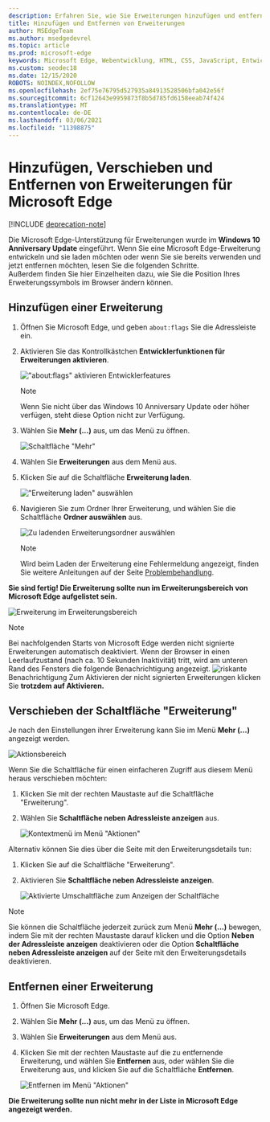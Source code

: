 ```yaml
---
description: Erfahren Sie, wie Sie Erweiterungen hinzufügen und entfernen sowie die Schaltfläche einer Erweiterung neben die Adressleiste verschieben können.
title: Hinzufügen und Entfernen von Erweiterungen
author: MSEdgeTeam
ms.author: msedgedevrel
ms.topic: article
ms.prod: microsoft-edge
keywords: Microsoft Edge, Webentwicklung, HTML, CSS, JavaScript, Entwickler, Erweiterung
ms.custom: seodec18
ms.date: 12/15/2020
ROBOTS: NOINDEX,NOFOLLOW
ms.openlocfilehash: 2ef75e76795d527935a84913528506bfa042e56f
ms.sourcegitcommit: 6cf12643e9959873f8b5d785fd6158eeab74f424
ms.translationtype: MT
ms.contentlocale: de-DE
ms.lasthandoff: 03/06/2021
ms.locfileid: "11398875"
---
```

# <a name="adding-moving-and-removing-extensions-for-microsoft-edge"></a>Hinzufügen, Verschieben und Entfernen von Erweiterungen für Microsoft Edge  

[!INCLUDE [deprecation-note](../includes/deprecation-note.md)]  

Die Microsoft Edge-Unterstützung für Erweiterungen wurde im **Windows 10 Anniversary Update** eingeführt.  Wenn Sie eine Microsoft Edge-Erweiterung entwickeln und sie laden möchten oder wenn Sie sie bereits verwenden und jetzt entfernen möchten, lesen Sie die folgenden Schritte.  
Außerdem finden Sie hier Einzelheiten dazu, wie Sie die Position Ihres Erweiterungssymbols im Browser ändern können.  

## <a name="adding-an-extension"></a>Hinzufügen einer Erweiterung  

1.  Öffnen Sie Microsoft Edge, und geben `about:flags` Sie die Adressleiste ein.  
1.  Aktivieren Sie das Kontrollkästchen **Entwicklerfunktionen für Erweiterungen aktivieren**.  
    
    !["about:flags" aktivieren Entwicklerfeatures](../media/sideload-aboutflags.png)  
    
    > [!NOTE]
    > Wenn Sie nicht über das Windows 10 Anniversary Update oder höher verfügen, steht diese Option nicht zur Verfügung.  
    
1.  Wählen Sie **Mehr (...)** aus, um das Menü zu öffnen.  
    
    ![Schaltfläche "Mehr"](../media/morebutton.png)  
    
1.  Wählen Sie **Erweiterungen** aus dem Menü aus.  
    
1.  Klicken Sie auf die Schaltfläche **Erweiterung laden**.  
    
    !["Erweiterung laden" auswählen](../media/sideload-load-extension.png)  
    
1.  Navigieren Sie zum Ordner Ihrer Erweiterung, und wählen Sie die Schaltfläche **Ordner auswählen** aus.  
    
    ![Zu ladenden Erweiterungsordner auswählen](../media/sideload-select-extension.png)  
    
    > [!NOTE]
    > Wird beim Laden der Erweiterung eine Fehlermeldung angezeigt, finden Sie weitere Anleitungen auf der Seite [Problembehandlung](../troubleshooting.md).  
    
**Sie sind fertig! Die Erweiterung sollte nun im Erweiterungsbereich von Microsoft Edge aufgelistet sein.**  

![Erweiterung im Erweiterungsbereich](../media/sideload-extension-installed.png)  

> [!NOTE]
> Bei nachfolgenden Starts von Microsoft Edge werden nicht signierte Erweiterungen automatisch deaktiviert.  Wenn der Browser in einen Leerlaufzustand \(nach ca. 10 Sekunden Inaktivität\) tritt, wird am unteren Rand des Fensters die folgende Benachrichtigung angezeigt.  ![riskante ](../media/riskynotification.png) Benachrichtigung Zum Aktivieren der nicht signierten Erweiterungen klicken Sie **trotzdem auf Aktivieren.**  

## <a name="moving-the-extension-button"></a>Verschieben der Schaltfläche "Erweiterung"  

Je nach den Einstellungen ihrer Erweiterung kann Sie im Menü **Mehr (...)** angezeigt werden.  

![Aktionsbereich](../media/browseraction.png)  

Wenn Sie die Schaltfläche für einen einfacheren Zugriff aus diesem Menü heraus verschieben möchten:  

1.  Klicken Sie mit der rechten Maustaste auf die Schaltfläche "Erweiterung".  
1.  Wählen Sie **Schaltfläche neben Adressleiste anzeigen** aus.  
    
    ![Kontextmenü im Menü "Aktionen"](../media/browseraction_contextmenu.png)  
    
Alternativ können Sie dies über die Seite mit den Erweiterungsdetails tun:  

1.  Klicken Sie auf die Schaltfläche "Erweiterung".  
1.  Aktivieren Sie **Schaltfläche neben Adressleiste anzeigen**.  
    
    ![Aktivierte Umschaltfläche zum Anzeigen der Schaltfläche](../media/show-button-toggle.png)  
    
> [!NOTE]
> Sie können die Schaltfläche jederzeit zurück zum Menü **Mehr (...)** bewegen, indem Sie mit der rechten Maustaste darauf klicken und die Option **Neben der Adressleiste anzeigen** deaktivieren oder die Option **Schaltfläche neben Adressleiste anzeigen** auf der Seite mit den Erweiterungsdetails deaktivieren.  

## <a name="removing-an-extension"></a>Entfernen einer Erweiterung  

1.  Öffnen Sie Microsoft Edge.  
1.  Wählen Sie **Mehr (...)** aus, um das Menü zu öffnen.  
1.  Wählen Sie **Erweiterungen** aus dem Menü aus.  
1.  Klicken Sie mit der rechten Maustaste auf die zu entfernende Erweiterung, und wählen Sie **Entfernen** aus, oder wählen Sie die Erweiterung aus, und klicken Sie auf die Schaltfläche **Entfernen**.  
    
    ![Entfernen im Menü "Aktionen"](../media/remove.png)  
    
**Die Erweiterung sollte nun nicht mehr in der Liste in Microsoft Edge angezeigt werden.**  
